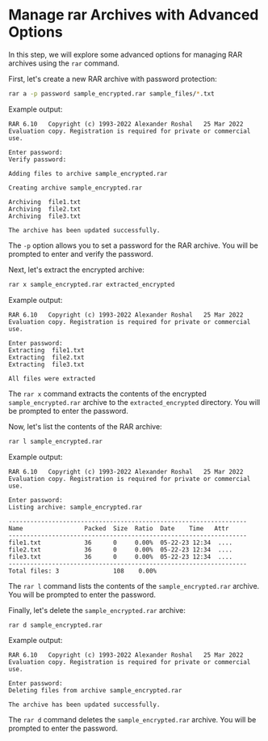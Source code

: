 # Manage rar Archives with Advanced Options

In this step, we will explore some advanced options for managing RAR archives using the `rar` command.

First, let's create a new RAR archive with password protection:

```bash
rar a -p password sample_encrypted.rar sample_files/*.txt
```

Example output:

```
RAR 6.10   Copyright (c) 1993-2022 Alexander Roshal   25 Mar 2022
Evaluation copy. Registration is required for private or commercial use.

Enter password:
Verify password:

Adding files to archive sample_encrypted.rar

Creating archive sample_encrypted.rar

Archiving  file1.txt
Archiving  file2.txt
Archiving  file3.txt

The archive has been updated successfully.
```

The `-p` option allows you to set a password for the RAR archive. You will be prompted to enter and verify the password.

Next, let's extract the encrypted archive:

```bash
rar x sample_encrypted.rar extracted_encrypted
```

Example output:

```
RAR 6.10   Copyright (c) 1993-2022 Alexander Roshal   25 Mar 2022
Evaluation copy. Registration is required for private or commercial use.

Enter password:
Extracting  file1.txt
Extracting  file2.txt
Extracting  file3.txt

All files were extracted
```

The `rar x` command extracts the contents of the encrypted `sample_encrypted.rar` archive to the `extracted_encrypted` directory. You will be prompted to enter the password.

Now, let's list the contents of the RAR archive:

```bash
rar l sample_encrypted.rar
```

Example output:

```
RAR 6.10   Copyright (c) 1993-2022 Alexander Roshal   25 Mar 2022
Evaluation copy. Registration is required for private or commercial use.

Enter password:
Listing archive: sample_encrypted.rar

------------------------------------------------------------------
Name                 Packed  Size  Ratio  Date    Time   Attr
------------------------------------------------------------------
file1.txt            36      0     0.00%  05-22-23 12:34  ....
file2.txt            36      0     0.00%  05-22-23 12:34  ....
file3.txt            36      0     0.00%  05-22-23 12:34  ....
------------------------------------------------------------------
Total files: 3               108    0.00%
```

The `rar l` command lists the contents of the `sample_encrypted.rar` archive. You will be prompted to enter the password.

Finally, let's delete the `sample_encrypted.rar` archive:

```bash
rar d sample_encrypted.rar
```

Example output:

```
RAR 6.10   Copyright (c) 1993-2022 Alexander Roshal   25 Mar 2022
Evaluation copy. Registration is required for private or commercial use.

Enter password:
Deleting files from archive sample_encrypted.rar

The archive has been updated successfully.
```

The `rar d` command deletes the `sample_encrypted.rar` archive. You will be prompted to enter the password.
